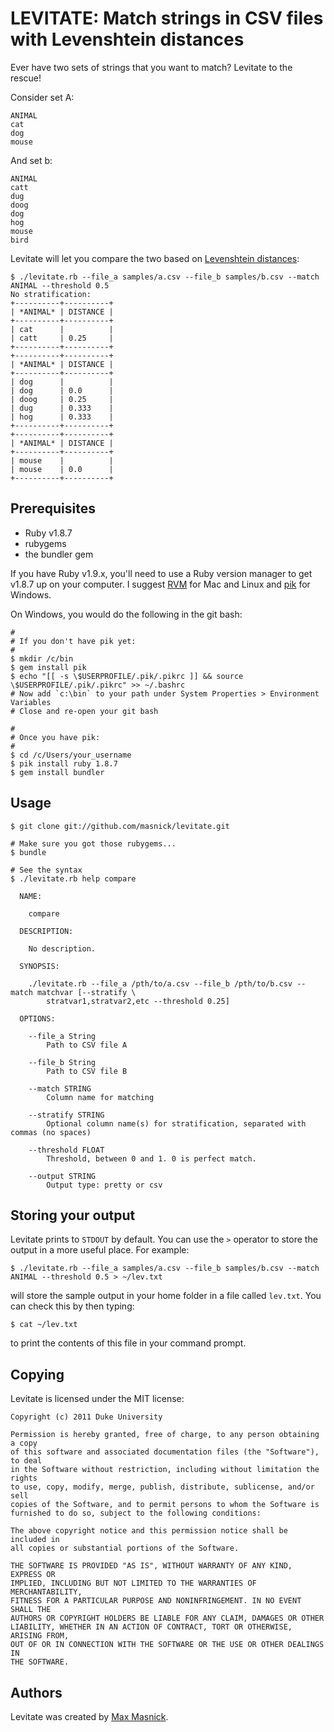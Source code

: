 LEVITATE: Match strings in CSV files with Levenshtein distances
===============================================================

Ever have two sets of strings that you want to match? Levitate to the
rescue!

Consider set A:

    ANIMAL
    cat
    dog
    mouse

And set b:

    ANIMAL
    catt
    dug
    doog
    dog
    hog
    mouse
    bird

Levitate will let you compare the two based on
[Levenshtein distances](http://en.wikipedia.org/wiki/Levenshtein_distance):

    $ ./levitate.rb --file_a samples/a.csv --file_b samples/b.csv --match ANIMAL --threshold 0.5
    No stratification:
    +----------+----------+
    | *ANIMAL* | DISTANCE |
    +----------+----------+
    | cat      |          |
    | catt     | 0.25     |
    +----------+----------+
    +----------+----------+
    | *ANIMAL* | DISTANCE |
    +----------+----------+
    | dog      |          |
    | dog      | 0.0      |
    | doog     | 0.25     |
    | dug      | 0.333    |
    | hog      | 0.333    |
    +----------+----------+
    +----------+----------+
    | *ANIMAL* | DISTANCE |
    +----------+----------+
    | mouse    |          |
    | mouse    | 0.0      |
    +----------+----------+

Prerequisites
-------------

- Ruby v1.8.7
- rubygems
- the bundler gem


If you have Ruby v1.9.x, you'll need to use a Ruby version manager to
get v1.8.7 up on your computer. I suggest [RVM](https://rvm.beginrescueend.com/)
for Mac and Linux and [pik](https://github.com/vertiginous/pik/) for
Windows.

On Windows, you would do the following in the git bash:

    #
    # If you don't have pik yet:
    #
    $ mkdir /c/bin
    $ gem install pik
    $ echo "[[ -s \$USERPROFILE/.pik/.pikrc ]] && source \$USERPROFILE/.pik/.pikrc" >> ~/.bashrc
    # Now add `c:\bin` to your path under System Properties > Environment Variables
    # Close and re-open your git bash

    #
    # Once you have pik:
    #
    $ cd /c/Users/your_username
    $ pik install ruby 1.8.7
    $ gem install bundler

Usage
-----

    $ git clone git://github.com/masnick/levitate.git

    # Make sure you got those rubygems...
    $ bundle

    # See the syntax
    $ ./levitate.rb help compare

      NAME:

        compare

      DESCRIPTION:

        No description.

      SYNOPSIS:

        ./levitate.rb --file_a /pth/to/a.csv --file_b /pth/to/b.csv --match matchvar [--stratify \
            stratvar1,stratvar2,etc --threshold 0.25]

      OPTIONS:
            
        --file_a String 
            Path to CSV file A
            
        --file_b String 
            Path to CSV file B
            
        --match STRING 
            Column name for matching
            
        --stratify STRING 
            Optional column name(s) for stratification, separated with commas (no spaces)
            
        --threshold FLOAT 
            Threshold, between 0 and 1. 0 is perfect match.
            
        --output STRING 
            Output type: pretty or csv

Storing your output
-------------------

Levitate prints to `STDOUT` by default. You can use the `>` operator
to store the output in a more useful place. For example:

    $ ./levitate.rb --file_a samples/a.csv --file_b samples/b.csv --match ANIMAL --threshold 0.5 > ~/lev.txt

will store the sample output in your home folder in a file called
`lev.txt`. You can check this by then typing:

    $ cat ~/lev.txt

to print the contents of this file in your command prompt.

Copying
-------

Levitate is licensed under the MIT license:

    Copyright (c) 2011 Duke University

    Permission is hereby granted, free of charge, to any person obtaining a copy
    of this software and associated documentation files (the "Software"), to deal
    in the Software without restriction, including without limitation the rights
    to use, copy, modify, merge, publish, distribute, sublicense, and/or sell
    copies of the Software, and to permit persons to whom the Software is
    furnished to do so, subject to the following conditions:

    The above copyright notice and this permission notice shall be included in
    all copies or substantial portions of the Software.

    THE SOFTWARE IS PROVIDED "AS IS", WITHOUT WARRANTY OF ANY KIND, EXPRESS OR
    IMPLIED, INCLUDING BUT NOT LIMITED TO THE WARRANTIES OF MERCHANTABILITY,
    FITNESS FOR A PARTICULAR PURPOSE AND NONINFRINGEMENT. IN NO EVENT SHALL THE
    AUTHORS OR COPYRIGHT HOLDERS BE LIABLE FOR ANY CLAIM, DAMAGES OR OTHER
    LIABILITY, WHETHER IN AN ACTION OF CONTRACT, TORT OR OTHERWISE, ARISING FROM,
    OUT OF OR IN CONNECTION WITH THE SOFTWARE OR THE USE OR OTHER DEALINGS IN
    THE SOFTWARE.

Authors
-------

Levitate was created by [Max Masnick](http://duke.edu/~mfm11).


